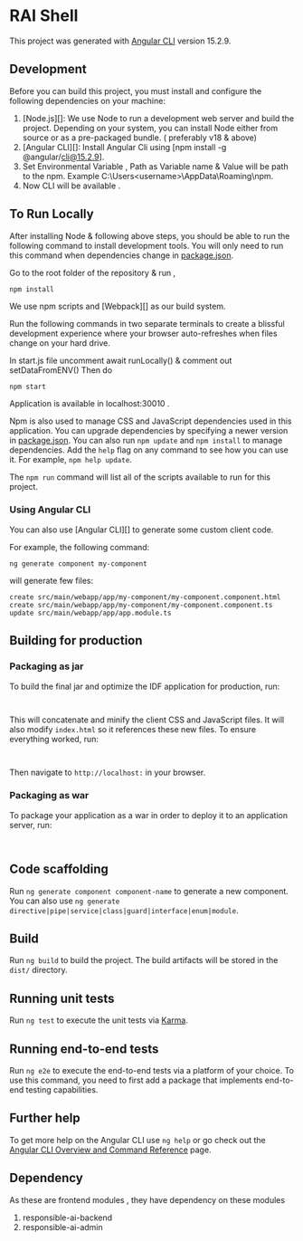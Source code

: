 # RAI Shell

This project was generated with [Angular CLI](https://github.com/angular/angular-cli) version 15.2.9.

## Development

Before you can build this project, you must install and configure the following dependencies on your machine:

1. [Node.js][]: We use Node to run a development web server and build the project.
   Depending on your system, you can install Node either from source or as a pre-packaged bundle.
   ( preferably v18 & above)
2. [Angular CLI][]: Install Angular Cli using [npm install -g @angular/cli@15.2.9].
3. Set Environmental Variable , Path as Variable name & Value will be path to the npm. Example 
    C:\Users\<username>\AppData\Roaming\npm.
4. Now CLI will be available .

## To Run Locally

After installing Node & following above steps, you should be able to run the following command to install development tools.
You will only need to run this command when dependencies change in [package.json](package.json).

Go to the root folder of the repository & run ,

```
npm install
```
We use npm scripts and [Webpack][] as our build system.

Run the following commands in two separate terminals to create a blissful development experience where your browser
auto-refreshes when files change on your hard drive.


In start.js file uncomment await runLocally() & comment out setDataFromENV()
Then do 
```
npm start
``` 
Application is available in localhost:30010 .

Npm is also used to manage CSS and JavaScript dependencies used in this application. You can upgrade dependencies by
specifying a newer version in [package.json](package.json). You can also run `npm update` and `npm install` to manage dependencies.
Add the `help` flag on any command to see how you can use it. For example, `npm help update`.

The `npm run` command will list all of the scripts available to run for this project.

### Using Angular CLI

You can also use [Angular CLI][] to generate some custom client code.

For example, the following command:

```
ng generate component my-component
```

will generate few files:

```
create src/main/webapp/app/my-component/my-component.component.html
create src/main/webapp/app/my-component/my-component.component.ts
update src/main/webapp/app/app.module.ts
```

## Building for production

### Packaging as jar

To build the final jar and optimize the IDF application for production, run:

```


```

This will concatenate and minify the client CSS and JavaScript files. It will also modify `index.html` so it references these new files.
To ensure everything worked, run:

```


```

Then navigate to `http://localhost:` in your browser.

### Packaging as war

To package your application as a war in order to deploy it to an application server, run:

```


```


## Code scaffolding

Run `ng generate component component-name` to generate a new component. You can also use `ng generate directive|pipe|service|class|guard|interface|enum|module`.

## Build

Run `ng build` to build the project. The build artifacts will be stored in the `dist/` directory.

## Running unit tests

Run `ng test` to execute the unit tests via [Karma](https://karma-runner.github.io).

## Running end-to-end tests

Run `ng e2e` to execute the end-to-end tests via a platform of your choice. To use this command, you need to first add a package that implements end-to-end testing capabilities.

## Further help

To get more help on the Angular CLI use `ng help` or go check out the [Angular CLI Overview and Command Reference](https://angular.io/cli) page.


## Dependency
 As these are frontend modules , they have dependency on these modules
 1. responsible-ai-backend
2.	responsible-ai-admin
